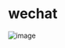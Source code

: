 # wechat

![image](https://github.com/zhaoqize/wechat/blob/master/image/2016-09-03_185053.png?raw=true)